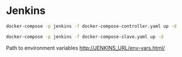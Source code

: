 # Jenkins
```sh
docker-compose -p jenkins -f docker-compose-controller.yaml up -d

docker-compose -p jenkins -f docker-compose-slave.yaml up -d
```

Path to environment variables [http://JENKINS_URL/env-vars.html/](http://JENKINS_URL/env-vars.html/)